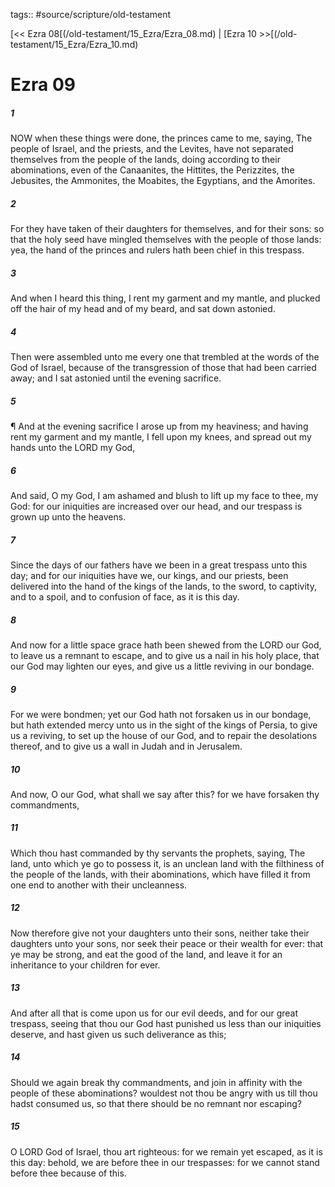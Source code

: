 tags:: #source/scripture/old-testament

[<< Ezra 08[(/old-testament/15_Ezra/Ezra_08.md) | [Ezra 10 >>[(/old-testament/15_Ezra/Ezra_10.md)

# Ezra 09

##### 1

NOW when these things were done, the princes came to me, saying, The people of Israel, and the priests, and the Levites, have not separated themselves from the people of the lands, doing according to their abominations, even of the Canaanites, the Hittites, the Perizzites, the Jebusites, the Ammonites, the Moabites, the Egyptians, and the Amorites.

##### 2

For they have taken of their daughters for themselves, and for their sons: so that the holy seed have mingled themselves with the people of those lands: yea, the hand of the princes and rulers hath been chief in this trespass.

##### 3

And when I heard this thing, I rent my garment and my mantle, and plucked off the hair of my head and of my beard, and sat down astonied.

##### 4

Then were assembled unto me every one that trembled at the words of the God of Israel, because of the transgression of those that had been carried away; and I sat astonied until the evening sacrifice.

##### 5

¶ And at the evening sacrifice I arose up from my heaviness; and having rent my garment and my mantle, I fell upon my knees, and spread out my hands unto the LORD my God,

##### 6

And said, O my God, I am ashamed and blush to lift up my face to thee, my God: for our iniquities are increased over our head, and our trespass is grown up unto the heavens.

##### 7

Since the days of our fathers have we been in a great trespass unto this day; and for our iniquities have we, our kings, and our priests, been delivered into the hand of the kings of the lands, to the sword, to captivity, and to a spoil, and to confusion of face, as it is this day.

##### 8

And now for a little space grace hath been shewed from the LORD our God, to leave us a remnant to escape, and to give us a nail in his holy place, that our God may lighten our eyes, and give us a little reviving in our bondage.

##### 9

For we were bondmen; yet our God hath not forsaken us in our bondage, but hath extended mercy unto us in the sight of the kings of Persia, to give us a reviving, to set up the house of our God, and to repair the desolations thereof, and to give us a wall in Judah and in Jerusalem.

##### 10

And now, O our God, what shall we say after this? for we have forsaken thy commandments,

##### 11

Which thou hast commanded by thy servants the prophets, saying, The land, unto which ye go to possess it, is an unclean land with the filthiness of the people of the lands, with their abominations, which have filled it from one end to another with their uncleanness.

##### 12

Now therefore give not your daughters unto their sons, neither take their daughters unto your sons, nor seek their peace or their wealth for ever: that ye may be strong, and eat the good of the land, and leave it for an inheritance to your children for ever.

##### 13

And after all that is come upon us for our evil deeds, and for our great trespass, seeing that thou our God hast punished us less than our iniquities deserve, and hast given us such deliverance as this;

##### 14

Should we again break thy commandments, and join in affinity with the people of these abominations? wouldest not thou be angry with us till thou hadst consumed us, so that there should be no remnant nor escaping?

##### 15

O LORD God of Israel, thou art righteous: for we remain yet escaped, as it is this day: behold, we are before thee in our trespasses: for we cannot stand before thee because of this.
